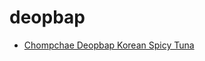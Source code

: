 # deopbap

 * [Chompchae Deopbap Korean Spicy Tuna](index/c/chompchae-deopbap-korean-spicy-tuna.json)
